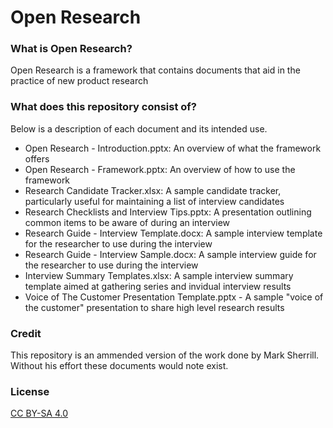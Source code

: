 # Open Research

### What is Open Research?

Open Research is a framework that contains documents that aid in the practice of new product research


### What does this repository consist of?
Below is a description of each document and its intended use.

* Open Research - Introduction.pptx: An overview of what the framework offers
* Open Research - Framework.pptx: An overview of how to use the framework
* Research Candidate Tracker.xlsx: A sample candidate tracker, particularly useful for maintaining a list of interview candidates
* Research Checklists and Interview Tips.pptx: A presentation outlining common items to be aware of during an interview
* Research Guide - Interview Template.docx: A sample interview template for the researcher to use during the interview
* Research Guide - Interview Sample.docx: A sample interview guide for the researcher to use during the interview
* Interview Summary Templates.xlsx: A sample interview summary template aimed at gathering series and invidual interview results
* Voice of The Customer Presentation Template.pptx - A sample "voice of the customer" presentation to share high level research results

### Credit

This repository is an ammended version of the work done by Mark Sherrill. Without his effort these documents would note exist.

### License
[CC BY-SA 4.0](http://creativecommons.org/licenses/by-sa/4.0/)
